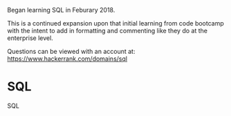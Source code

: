 Began learning SQL in Feburary 2018.

This is a continued expansion upon that initial learning from code bootcamp with the intent to add in formatting and commenting like they do at the enterprise level. 

Questions can be viewed with an account at: https://www.hackerrank.com/domains/sql

# SQL
SQL
